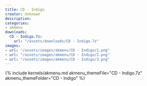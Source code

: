 ```yaml
---
title: CD - Indigo
creator: Unknown
description: 
categories:
- akmenu
downloads:
  CD - Indigo.7z:
    url: "/assets/downloads/CD - Indigo.7z"
images:
- url: "/assets/images/akmenu/CD - Indigo/1.png"
- url: "/assets/images/akmenu/CD - Indigo/2.png"
- url: "/assets/images/akmenu/CD - Indigo/3.png"
---
```


{% include kernels/akmenu.md akmenu_themeFile="CD - Indigo.7z" akmenu_themeFolder="CD - Indigo" %}
